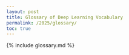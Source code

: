 ```yaml
---
layout: post
title: Glossary of Deep Learning Vocabulary
permalink: /2025/glossary/
toc: true
---
```


{% include glossary.md %}